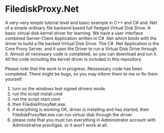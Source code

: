# FilediskProxy.Net
A very-very simple tutorial level and basic example in C++ and C# and .Net of a simple ordinary file backend based full fledged Virtual Disk Drive. A basic virtual disk kernel driver for learning. We have a user interface combined Server-Client Application written in C# .Net which binds with the driver to build a file backed Virtual Disk Drive. The C# .Net Application is the Core Proxy Server, and it uses the Driver to run a Virtual Disk Drive through it. Almost all necessary code is completed, so you can download and run it. All the code including the kernel driver is included in this repository.

Please note that the work is in progress. Nessessary code has been completed. There might be bugs, so you may inform them to me or fix them yourself.

1. turn on the windows test signed drivers mode.
2. run the script install.cmd
3. run the script start.cmd
4. then FilediskProxyNet.exe.
5. if everything is working OK, driver is installing and has started, then FilediskProxyNet.exe can run virtual disk through the driver.
6. please note that you must run everything in Administrator account with Administrative previliges. or it won't work at all.
